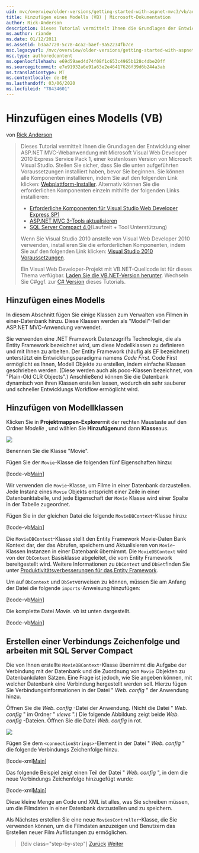 ```yaml
---
uid: mvc/overview/older-versions/getting-started-with-aspnet-mvc3/vb/adding-a-model
title: Hinzufügen eines Modells (VB) | Microsoft-Dokumentation
author: Rick-Anderson
description: Dieses Tutorial vermittelt Ihnen die Grundlagen der Entwicklung einer ASP.NET MVC-Webanwendung mithilfe von Microsoft Visual Web Developer 2010 Express Service Pack 1.
ms.author: riande
ms.date: 01/12/2011
ms.assetid: b3aa7720-5c78-4ca2-baef-9a52234fb7ce
msc.legacyurl: /mvc/overview/older-versions/getting-started-with-aspnet-mvc3/vb/adding-a-model
msc.type: authoredcontent
ms.openlocfilehash: e69d59aed4d74f08f1c653c4965b128c4dbe20ff
ms.sourcegitcommit: e7e91932a6e91a63e2e46417626f39d6b244a3ab
ms.translationtype: MT
ms.contentlocale: de-DE
ms.lasthandoff: 03/06/2020
ms.locfileid: "78434601"
---
```

# <a name="adding-a-model-vb"></a>Hinzufügen eines Modells (VB)

von [Rick Anderson](https://twitter.com/RickAndMSFT)

> Dieses Tutorial vermittelt Ihnen die Grundlagen der Entwicklung einer ASP.NET MVC-Webanwendung mit Microsoft Visual Web Developer 2010 Express Service Pack 1, einer kostenlosen Version von Microsoft Visual Studio. Stellen Sie sicher, dass Sie die unten aufgeführten Voraussetzungen installiert haben, bevor Sie beginnen. Sie können alle Komponenten installieren, indem Sie auf den folgenden Link klicken: [Webplattform-Installer](https://www.microsoft.com/web/gallery/install.aspx?appid=VWD2010SP1Pack). Alternativ können Sie die erforderlichen Komponenten einzeln mithilfe der folgenden Links installieren:
> 
> - [Erforderliche Komponenten für Visual Studio Web Developer Express SP1](https://www.microsoft.com/web/gallery/install.aspx?appid=VWD2010SP1Pack)
> - [ASP.NET MVC 3-Tools aktualisieren](https://www.microsoft.com/web/gallery/install.aspx?appsxml=&amp;appid=MVC3)
> - [SQL Server Compact 4,0](https://www.microsoft.com/web/gallery/install.aspx?appid=SQLCE;SQLCEVSTools_4_0)(Laufzeit + Tool Unterstützung)
> 
> Wenn Sie Visual Studio 2010 anstelle von Visual Web Developer 2010 verwenden, installieren Sie die erforderlichen Komponenten, indem Sie auf den folgenden Link klicken: [Visual Studio 2010 Voraussetzungen](https://www.microsoft.com/web/gallery/install.aspx?appsxml=&amp;appid=VS2010SP1Pack).
> 
> Ein Visual Web Developer-Projekt mit VB.NET-Quellcode ist für dieses Thema verfügbar. [Laden Sie die VB.NET-Version herunter](https://code.msdn.microsoft.com/Introduction-to-MVC-3-10d1b098). Wechseln Sie C#ggf. zur [ C# Version](../cs/adding-a-model.md) dieses Tutorials.

## <a name="adding-a-model"></a>Hinzufügen eines Modells

In diesem Abschnitt fügen Sie einige Klassen zum Verwalten von Filmen in einer-Datenbank hinzu. Diese Klassen werden als "Modell"-Teil der ASP.NET MVC-Anwendung verwendet.

Sie verwenden eine .NET Framework Datenzugriffs Technologie, die als Entity Framework bezeichnet wird, um diese Modellklassen zu definieren und mit Ihnen zu arbeiten. Der Entity Framework (häufig als EF bezeichnet) unterstützt ein Entwicklungsparadigma namens *Code First*. Code First ermöglicht es Ihnen, Modell Objekte zu erstellen, indem einfache Klassen geschrieben werden. (Diese werden auch als poco-Klassen bezeichnet, von "Plain-Old CLR Objects".) Anschließend können Sie die Datenbank dynamisch von ihren Klassen erstellen lassen, wodurch ein sehr sauberer und schneller Entwicklungs Workflow ermöglicht wird.

## <a name="adding-model-classes"></a>Hinzufügen von Modellklassen

Klicken Sie in **Projektmappen-Explorer**mit der rechten Maustaste auf den Ordner *Modelle* , und wählen Sie **Hinzufügen**und dann **Klasse**aus.

![](adding-a-model/_static/image1.png)

Benennen Sie die Klasse "Movie".

Fügen Sie der `Movie`-Klasse die folgenden fünf Eigenschaften hinzu:

[!code-vb[Main](adding-a-model/samples/sample1.vb)]

Wir verwenden die `Movie`-Klasse, um Filme in einer Datenbank darzustellen. Jede Instanz eines `Movie` Objekts entspricht einer Zeile in einer Datenbanktabelle, und jede Eigenschaft der `Movie` Klasse wird einer Spalte in der Tabelle zugeordnet.

Fügen Sie in der gleichen Datei die folgende `MovieDBContext`-Klasse hinzu:

[!code-vb[Main](adding-a-model/samples/sample2.vb)]

Die `MovieDBContext`-Klasse stellt den Entity Framework Movie-Daten Bank Kontext dar, der das Abrufen, speichern und Aktualisieren von `Movie`-Klassen Instanzen in einer Datenbank übernimmt. Die `MovieDBContext` wird von der `DbContext` Basisklasse abgeleitet, die vom Entity Framework bereitgestellt wird. Weitere Informationen zu `DbContext` und `DbSet`finden Sie unter [Produktivitätsverbesserungen für das Entity Framework](https://blogs.msdn.com/b/efdesign/archive/2010/06/21/productivity-improvements-for-the-entity-framework.aspx?wa=wsignin1.0).

Um auf `DbContext` und `DbSet`verweisen zu können, müssen Sie am Anfang der Datei die folgende `imports`-Anweisung hinzufügen:

[!code-vb[Main](adding-a-model/samples/sample3.vb)]

Die komplette Datei *Movie. vb* ist unten dargestellt.

[!code-vb[Main](adding-a-model/samples/sample4.vb)]

## <a name="creating-a-connection-string-and-working-with-sql-server-compact"></a>Erstellen einer Verbindungs Zeichenfolge und arbeiten mit SQL Server Compact

Die von Ihnen erstellte `MovieDBContext`-Klasse übernimmt die Aufgabe der Verbindung mit der Datenbank und die Zuordnung von `Movie` Objekten zu Datenbankdaten Sätzen. Eine Frage ist jedoch, wie Sie angeben können, mit welcher Datenbank eine Verbindung hergestellt werden soll. Hierzu fügen Sie Verbindungsinformationen in der Datei " *Web. config* " der Anwendung hinzu.

Öffnen Sie die *Web. config* -Datei der Anwendung. (Nicht die Datei " *Web. config* " im Ordner " *views* ".) Die folgende Abbildung zeigt beide *Web. config* -Dateien. Öffnen Sie die Datei *Web. config* in rot.

![](adding-a-model/_static/image2.png)

Fügen Sie dem `<connectionStrings>`-Element in der Datei " *Web. config* " die folgende Verbindungs Zeichenfolge hinzu.

[!code-xml[Main](adding-a-model/samples/sample5.xml)]

Das folgende Beispiel zeigt einen Teil der Datei " *Web. config* ", in dem die neue Verbindungs Zeichenfolge hinzugefügt wurde:

[!code-xml[Main](adding-a-model/samples/sample6.xml)]

Diese kleine Menge an Code und XML ist alles, was Sie schreiben müssen, um die Filmdaten in einer Datenbank darzustellen und zu speichern.

Als Nächstes erstellen Sie eine neue `MoviesController`-Klasse, die Sie verwenden können, um die Filmdaten anzuzeigen und Benutzern das Erstellen neuer Film Auflistungen zu ermöglichen.

> [!div class="step-by-step"]
> [Zurück](adding-a-view.md)
> [Weiter](accessing-your-models-data-from-a-controller.md)
